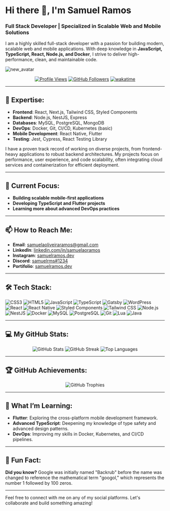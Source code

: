 
# Hi there 👋, I'm Samuel Ramos

### Full Stack Developer | Specialized in Scalable Web and Mobile Solutions

I am a highly skilled full-stack developer with a passion for building modern, scalable web and mobile applications. With deep knowledge in **JavaScript, TypeScript, React, Node.js, and Docker**, I strive to deliver high-performance, clean, and maintainable code.

![new_avatar](https://github.com/user-attachments/assets/5964f5ae-60ba-430a-acc7-e041914f800c)


<div align="center">
  

[![Profile Views](https://komarev.com/ghpvc/?username=samuelrms&label=Profile%20Views&color=0e75b6&style=flat)](https://github.com/samuelrms) 
[![GitHub Followers](https://img.shields.io/github/followers/samuelrms?label=Followers&style=social)](https://github.com/samuelrms)
[![wakatime](https://wakatime.com/badge/user/47ec2352-4b0b-4d3c-b270-5649937dd18b.svg)](https://wakatime.com/@47ec2352-4b0b-4d3c-b270-5649937dd18b)

</div>

---

## 🌟 Expertise:

- **Frontend**: React, Next.js, Tailwind CSS, Styled Components
- **Backend**: Node.js, NestJS, Express
- **Databases**: MySQL, PostgreSQL, MongoDB
- **DevOps**: Docker, Git, CI/CD, Kubernetes (basic)
- **Mobile Development**: React Native, Flutter
- **Testing**: Jest, Cypress, React Testing Library

I have a proven track record of working on diverse projects, from frontend-heavy applications to robust backend architectures. My projects focus on performance, user experience, and code scalability, often integrating cloud services and containerization for efficient deployment.

---

## 🚀 Current Focus:

- **Building scalable mobile-first applications**
- **Developing TypeScript and Flutter projects**
- **Learning more about advanced DevOps practices**

---

## 📫 How to Reach Me:

- **Email**: [samuelaoliveiraramos@gmail.com](mailto:samuelaoliveiraramos@gmail.com)
- **LinkedIn**: [linkedin.com/in/samuelaoramos](https://www.linkedin.com/in/samuelaoramos/)
- **Instagram**: [samuelramos.dev](https://www.instagram.com/samuelramos.dev/)
- **Discord**: [samuelrms#1234](https://discord.gg/FkMQeTrrj6)
- **Portifolio**: [samuelramos.dev](https://samuelramos.dev)

---

## 🛠️ Tech Stack:

![CSS3](https://img.shields.io/badge/CSS3-1572B6?style=for-the-badge&logo=css3&logoColor=white)
![HTML5](https://img.shields.io/badge/HTML5-E34F26?style=for-the-badge&logo=html5&logoColor=white)
![JavaScript](https://img.shields.io/badge/JavaScript-F7DF1E?style=for-the-badge&logo=javascript&logoColor=black)
![TypeScript](https://img.shields.io/badge/TypeScript-007ACC?style=for-the-badge&logo=typescript&logoColor=white)
![Gatsby](https://img.shields.io/badge/Gatsby-663399?style=for-the-badge&logo=gatsby&logoColor=white)
![WordPress](https://img.shields.io/badge/WordPress-006E93?style=for-the-badge&logo=wordpress&logoColor=white)
![React](https://img.shields.io/badge/React-20232A?style=for-the-badge&logo=react&logoColor=61DAFB)
![React Native](https://img.shields.io/badge/React_Native-20232A?style=for-the-badge&logo=react&logoColor=61DAFB)
![Styled Components](https://img.shields.io/badge/styled--components-DB7093?style=for-the-badge&logo=styled-components&logoColor=white)
![Tailwind CSS](https://img.shields.io/badge/Tailwind_CSS-38B2AC?style=for-the-badge&logo=tailwind-css&logoColor=white)
![Node.js](https://img.shields.io/badge/Node.js-43853D?style=for-the-badge&logo=nodedotjs&logoColor=white)
![NestJS](https://img.shields.io/badge/NestJS-E0234E?style=for-the-badge&logo=nestjs&logoColor=white)
![Docker](https://img.shields.io/badge/Docker-2496ED?style=for-the-badge&logo=docker&logoColor=white)
![MySQL](https://img.shields.io/badge/MySQL-4479A1?style=for-the-badge&logo=mysql&logoColor=white)
![PostgreSQL](https://img.shields.io/badge/PostgreSQL-336791?style=for-the-badge&logo=postgresql&logoColor=white)
![Git](https://img.shields.io/badge/Git-F05032?style=for-the-badge&logo=git&logoColor=white)
![Lua](https://img.shields.io/badge/Lua-2C2D72?style=for-the-badge&logo=lua&logoColor=white)
![Java](https://img.shields.io/badge/Java-ED8B00?style=for-the-badge&logo=java&logoColor=white)

---

## 💻 My GitHub Stats:

<p align="center">
  <img src="https://github-readme-stats.vercel.app/api?username=samuelrms&show_icons=true&theme=radical" alt="GitHub Stats" />
  <img src="https://github-readme-streak-stats.herokuapp.com/?user=samuelrms&theme=radical" alt="GitHub Streak" />
  <img src="https://github-readme-stats.vercel.app/api/top-langs/?username=samuelrms&layout=donut-vertical&theme=radical" alt="Top Languages" />
</p>

---

## 🏆 GitHub Achievements:

<p align="center">
  <img src="https://github-profile-trophy.vercel.app/?username=samuelrms&theme=radical&no-frame=true&margin-w=15&layout=donut-vertical" alt="GitHub Trophies" />
</p>

---

## 🌱 What I’m Learning:

- **Flutter**: Exploring the cross-platform mobile development framework.
- **Advanced TypeScript**: Deepening my knowledge of type safety and advanced design patterns.
- **DevOps**: Improving my skills in Docker, Kubernetes, and CI/CD pipelines.

---

## 🎯 Fun Fact:

**Did you know?** Google was initially named "Backrub" before the name was changed to reference the mathematical term "googol," which represents the number 1 followed by 100 zeros.

---

Feel free to connect with me on any of my social platforms. Let's collaborate and build something amazing!

<!--  ![octocat-1727556417446](https://github.com/user-attachments/assets/b41efe79-0cc7-4c94-87a3-025930082da6)  -->

